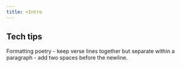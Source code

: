 ```yaml
---
title: +Intro
---
```


## Tech tips
Formatting poetry - keep verse lines together but separate within a paragraph - add two spaces before the newline. 